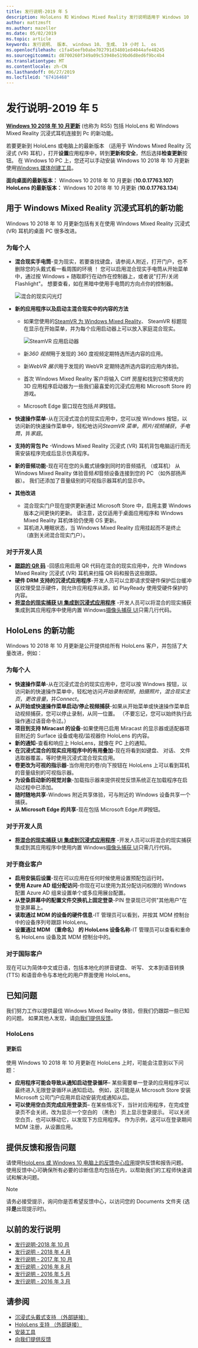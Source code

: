 ```yaml
---
title: 发行说明-2019 年 5
description: HoloLens 和 Windows Mixed Reality 发行说明适用于 Windows 10 2019年可能会更新 (也称为 19 H 1)。
author: mattzmsft
ms.author: mazeller
ms.date: 05/02/2019
ms.topic: article
keywords: 发行说明、 版本、 windows 10、 生成、 19 小时 1、 os
ms.openlocfilehash: c1fa45eefb0abe702791d34801e84044afe48245
ms.sourcegitcommit: d8700260f349a09c53948e519bd6d8ed6f9bc4b4
ms.translationtype: MT
ms.contentlocale: zh-CN
ms.lasthandoff: 06/27/2019
ms.locfileid: "67416468"
---
```

# <a name="release-notes---may-2019"></a>发行说明-2019 年 5

**[Windows 10 2018 年 10 月更新](https://blogs.windows.com/windowsexperience/2018/10/02/find-out-whats-new-in-windows-and-office-in-october/)** (也称为 RS5) 包括 HoloLens 和 Windows Mixed Reality 沉浸式耳机连接到 Pc 的新功能。 

若要更新到 HoloLens 或电脑上的最新版本 （适用于 Windows Mixed Reality 沉浸式 (VR) 耳机），打开**设置**应用程序中，转到**更新和安全**，然后选择**检查更新**按钮。 在 Windows 10 PC 上，您还可以手动安装 Windows 10 2018 年 10 月更新使用[Windows 媒体创建工具](https://www.microsoft.com/software-download/windows10)。

**面向桌面的最新版本：** Windows 10 2018 年 10 月更新 (**10.0.17763.107**)<br>
**HoloLens 的最新版本：** Windows 10 2018 年 10 月更新 (**10.0.17763.134**)<br>

## <a name="new-features-for-windows-mixed-reality-immersive-headsets"></a>用于 Windows Mixed Reality 沉浸式耳机的新功能

Windows 10 2018 年 10 月更新包括有关在使用 Windows Mixed Reality 沉浸式 (VR) 耳机的桌面 PC 很多改进。

### <a name="for-everyone"></a>为每个人

* **混合现实手电筒**-变为现实，若要查找键盘，请参阅人附近，打开门户，也不删除您的头戴式看一看周围的环境 ！ 您可以启用混合现实手电筒从开始菜单中，通过按 Windows + 随取即行在动作在控制器上，或者说"打开/关闭 Flashlight"。 想要查看，如在黑暗中使用手电筒的方向点你的控制器。

    ![混合的现实闪光灯](images/mr-flashlight.png)

* **新的应用程序以及启动主混合现实中的内容的方法**
    * 如果您使用的[SteamVR 为 Windows Mixed Reality](https://docs.microsoft.com/windows/mixed-reality/enthusiast-guide/using-steamvr-with-windows-mixed-reality)、 SteamVR 标题现在显示在开始菜单，并为每个应用启动器上可以放入家庭混合现实。
    
        ![SteamVR 应用启动器](images/steamvr-launchers.png)
        
    * 新*360 视频*用于发现的 360 度视频定期特选所选内容的应用。
    * 新*WebVR 展示*用于发现的 WebVR 定期特选所选内容的应用内体验。
    * 首次 Windows Mixed Reality 客户将输入 Cliff 房屋和找到它预填充的 3D 应用程序启动器为一些我们最喜爱的沉浸式应用和 Microsoft Store 的游戏。
    * Microsoft Edge 窗口现在包括*共享*按钮。
* **快速操作菜单**-从在沉浸式混合的现实应用中，您可以按 Windows 按钮，以访问新的快速操作菜单中，轻松地访问*SteamVR 菜单*，*照片/视频捕获*，*手电筒*，并*家庭*。
* **支持的背包 Pc** -Windows Mixed Reality 沉浸式 (VR) 耳机背包电脑运行而无需安装程序完成后显示仿真程序。
* **新的音频功能**-现在可在您的头戴式镜像到同时的音频插孔 （或耳机） 从 Windows Mixed Reality 体验音频*和*音频设备连接到您的 PC （如外部扬声器）。 我们还添加了音量级别的可视指示器耳机的显示中。
* **其他改进**
    * 混合现实门户现在提供更新通过 Microsoft Store 中，启用主要 Windows 版本之间更快的更新。 请注意，这仅适用于桌面应用程序和 Windows Mixed Reality 耳机体验仍使用 OS 更新。 
    * 耳机进入睡眠状态，当 Windows Mixed Reality 应用挂起而不是终止 （直到关闭混合现实门户）。
    
### <a name="for-developers"></a>对于开发人员

* **[跟踪的 QR 码](qr-code-tracking.md)** -回感应用启用 QR 代码在混合的现实应用中，允许 Windows Mixed Reality 沉浸式 (VR) 耳机来扫描 QR 码和报告这些跟踪。
* **硬件 DRM 支持的沉浸式应用程序**-开发人员可以立即请求受硬件保护后台缓冲区纹理受显示硬件，则允许应用程序从源，如 PlayReady 使用受硬件保护的内容。
* **[将混合的现实捕获 UI 集成到沉浸式应用程序](mixed-reality-capture-for-developers.md#integrating-mrc-functionality-from-within-your-app)** -开发人员可以将混合的现实捕获集成到其应用程序中使用内置 Windows[摄像头捕获 UI](https://docs.microsoft.com/windows/uwp/audio-video-camera/capture-photos-and-video-with-cameracaptureui)只需几行代码。

## <a name="new-features-for-hololens"></a>HoloLens 的新功能

Windows 10 2018 年 10 月更新是公开提供给所有 HoloLens 客户，并包括了大量改进，例如：

### <a name="for-everyone"></a>为每个人

* **快速操作菜单**-从在沉浸式混合的现实应用中，您可以按 Windows 按钮，以访问新的快速操作菜单中，轻松地访问*开始录制视频*，*拍摄照片*，*混合现实主页*，*更改音量*，并*Connect*。
* **从开始或快速操作菜单启动/停止视频捕获**-如果从开始菜单或快速操作菜单启动视频捕获，您可以停止录制，从同一位置。 （不要忘记，您可以始终执行此操作通过语音命令过。）
* **项目到支持 Miracast 的设备**-如果使用已启用 Miracast 的显示器或适配器项目附近的 Surface 设备或电视/监视器你 HoloLens 的内容。
* **新的通知**-查看和响应上 HoloLens，就像在 PC 上的通知。  
* **在沉浸式混合的现实应用程序中的有用叠加**-现在将看到如键盘、 对话、 文件选取器覆盖，等时使用沉浸式混合现实应用。
* **卷更改为可视的指示器**-当你用完的卷/向下按钮在 HoloLens 上可以看到耳机的音量级别的可视指示器。
* **为设备启动新的视觉对象**-加载指示器来提供视觉反馈系统正在加载程序在启动过程中已添加。
* **随时随地共享**-Windows 附近共享体验，可与附近的 Windows 设备共享一个捕获。  
* **从 Microsoft Edge 的共享**-现在包括 Microsoft Edge*共享*按钮。 

### <a name="for-developers"></a>对于开发人员

* **[将混合的现实捕获 UI 集成到沉浸式应用程序](mixed-reality-capture-for-developers.md#integrating-mrc-functionality-from-within-your-app)** -开发人员可以将混合的现实捕获集成到其应用程序中使用内置 Windows[摄像头捕获 UI](https://docs.microsoft.com/windows/uwp/audio-video-camera/capture-photos-and-video-with-cameracaptureui)只需几行代码。

### <a name="for-commercial-customers"></a>对于商业客户

* **启用安装后设置**-现在可以应用在任何时候使用设置预配包运行时。
* **使用 Azure AD 组分配访问**-你现在可以使用为其分配访问权限的 Windows 配置 Azure AD 组来设置单个或多应用展台配置。
* **从登录屏幕中的配置文件交换机上固定登录**-PIN 登录现已可供"其他用户"在登录屏幕上。 
* **读取通过 MDM 的设备的硬件信息**-IT 管理员可以看到，并按其 MDM 控制台中的设备序列号跟踪 HoloLens。
* **设置通过 MDM （重命名） 的 HoloLens 设备名称**-IT 管理员可以查看和重命名 HoloLens 设备及其 MDM 控制台中的。

### <a name="for-international-customers"></a>对于国际客户

现在可以为简体中文或日语，包括本地化的拼音键盘、 听写、 文本到语音转换 (TTS) 和语音命令与本地化的用户界面使用 HoloLens。

## <a name="known-issues"></a>已知问题

我们努力工作以提供最佳 Windows Mixed Reality 体验，但我们仍跟踪一些已知的问题。 如果其他人发现，请[向我们提供反馈](https://docs.microsoft.com/windows/mixed-reality/give-us-feedback)。

### <a name="hololens"></a>HoloLens
 
#### <a name="after-update"></a>更新后
使用 Windows 10 2018 年 10 月更新在 HoloLens 上时，可能会注意到以下问题：
* **应用程序可能会导致从通知启动登录循环**– 某些需要单一登录的应用程序可以最终进入无限登录循环从通知启动。 例如，这可能是从 Microsoft Store 安装 Microsoft 公司门户应用并启动安装完成通知从后。
* **可以使用空白页完成应用登录页**– 在某些情况下，当针对应用程序，在完成登录页不会关闭，改为显示一个空白的 （黑色） 页上显示登录提示。 可以关闭空白页，也可以移动它，以发现下方应用程序。 作为示例，这可以在登录期间 MDM 注册，从设置应用。 

## <a name="provide-feedback-and-report-issues"></a>提供反馈和报告问题

请使用[HoloLens 或 Windows 10 电脑上的反馈中心应用](give-us-feedback.md)提供反馈和报告问题。 使用反馈中心可确保所有必要的诊断信息均包括在内，以帮助我们的工程师快速调试和解决问题。

>[!NOTE]
>请务必接受提示，询问你是否希望反馈中心，以访问您的 Documents 文件夹 (选择**是**出现提示时)。

## <a name="prior-release-notes"></a>以前的发行说明

* [发行说明-2018 年 10 月](release-notes-october-2018.md)
* [发行说明 - 2018 年 4 月](release-notes-april-2018.md)
* [发行说明 - 2017 年 10 月](release-notes-october-2017.md)
* [发行说明 - 2016 年 8 月](release-notes-august-2016.md)
* [发行说明 - 2016 年 5 月](release-notes-may-2016.md)
* [发行说明 - 2016 年 3 月](release-notes-march-2016.md)

## <a name="see-also"></a>请参阅
* [沉浸式头戴式支持 （外部链接）](https://docs.microsoft.com/windows/mixed-reality/enthusiast-guide/troubleshooting-windows-mixed-reality)
* [HoloLens 支持 （外部链接）](https://support.microsoft.com/products/hololens)
* [安装工具](install-the-tools.md)
* [向我们提供反馈](give-us-feedback.md)

